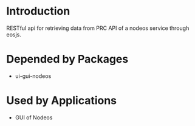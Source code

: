 # Introduction
RESTful api for retrieving data from PRC API of a nodeos service through eosjs.

# Depended by Packages
* ui-gui-nodeos

# Used by Applications
* GUI of Nodeos

